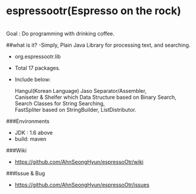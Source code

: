 
# espressootr(Espresso on the rock)
<br/>
Goal : Do programming with drinking coffee.

##what is it?
-Simply, Plain Java Library for processing text, and searching. 

* org.espressootr.lib

* Total 17 packages. 
* Include below:

   Hangul(Korean Language) Jaso Separator/Assembler, <br/>
Caniseter & Shelfer which Data Structure based on Binary Search, <br/>
Search Classes for String Searching, <br/>
FastSpliter based on StringBuilder, ListDistributor.<br/>

###Environments

* JDK  : 1.6 above<br/>
* build: maven


###Wiki
* https://github.com/AhnSeongHyun/espressoOtr/wiki

###Issue & Bug
* https://github.com/AhnSeongHyun/espressoOtr/issues
